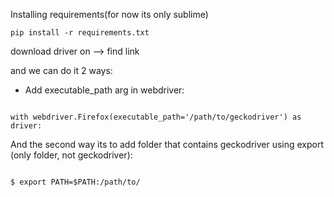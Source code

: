 
Installing requirements(for now its only sublime)

```
pip install -r requirements.txt
```


download driver on --> find link 

and we can do it 2 ways:

- Add executable_path arg in webdriver:

```

with webdriver.Firefox(executable_path='/path/to/geckodriver') as driver:

```

And the second way its to add folder that contains geckodriver using export (only folder, not geckodriver):

```

$ export PATH=$PATH:/path/to/

```